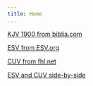 ```yaml
---
title: Home
...
```


[KJV 1900 from biblia.com](bible-search-biblia.html)

[ESV from ESV.org](bible-search-esv.html)

[CUV from fhl.net](bible-search-fhl.html)

[ESV and CUV side-by-side](bible-search-esv-fhl.html)
